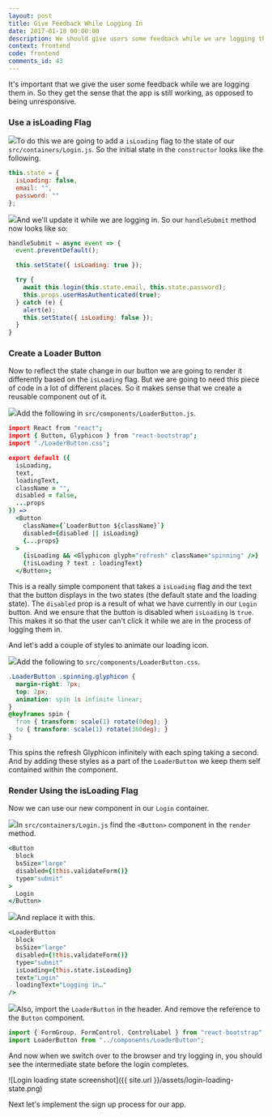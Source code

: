 ```yaml
---
layout: post
title: Give Feedback While Logging In
date: 2017-01-18 00:00:00
description: We should give users some feedback while we are logging them in to our React.js app. To do so we are going to create a component that animates a Glyphicon refresh icon inside a React-Bootstrap Button component. We’ll do the animation while the log in call is in progress.
context: frontend
code: frontend
comments_id: 43
---
```


It's important that we give the user some feedback while we are logging them in. So they get the sense that the app is still working, as opposed to being unresponsive.

### Use a isLoading Flag

<img class="code-marker" src="{{ site.url }}/assets/s.png" />To do this we are going to add a `isLoading` flag to the state of our `src/containers/Login.js`. So the initial state in the `constructor` looks like the following.

``` javascript
this.state = {
  isLoading: false,
  email: "",
  password: ""
};
```

<img class="code-marker" src="{{ site.url }}/assets/s.png" />And we'll update it while we are logging in. So our `handleSubmit` method now looks like so:

``` javascript
handleSubmit = async event => {
  event.preventDefault();

  this.setState({ isLoading: true });

  try {
    await this.login(this.state.email, this.state.password);
    this.props.userHasAuthenticated(true);
  } catch (e) {
    alert(e);
    this.setState({ isLoading: false });
  }
}
```

### Create a Loader Button

Now to reflect the state change in our button we are going to render it differently based on the `isLoading` flag. But we are going to need this piece of code in a lot of different places. So it makes sense that we create a reusable component out of it.

<img class="code-marker" src="{{ site.url }}/assets/s.png" />Add the following in `src/components/LoaderButton.js`.

``` coffee
import React from "react";
import { Button, Glyphicon } from "react-bootstrap";
import "./LoaderButton.css";

export default ({
  isLoading,
  text,
  loadingText,
  className = "",
  disabled = false,
  ...props
}) =>
  <Button
    className={`LoaderButton ${className}`}
    disabled={disabled || isLoading}
    {...props}
  >
    {isLoading && <Glyphicon glyph="refresh" className="spinning" />}
    {!isLoading ? text : loadingText}
  </Button>;
```

This is a really simple component that takes a `isLoading` flag and the text that the button displays in the two states (the default state and the loading state). The `disabled` prop is a result of what we have currently in our `Login` button. And we ensure that the button is disabled when `isLoading` is `true`. This makes it so that the user can't click it while we are in the process of logging them in.

And let's add a couple of styles to animate our loading icon.

<img class="code-marker" src="{{ site.url }}/assets/s.png" />Add the following to `src/components/LoaderButton.css`.

``` css
.LoaderButton .spinning.glyphicon {
  margin-right: 7px;
  top: 2px;
  animation: spin 1s infinite linear;
}
@keyframes spin {
  from { transform: scale(1) rotate(0deg); }
  to { transform: scale(1) rotate(360deg); }
}
```

This spins the refresh Glyphicon infinitely with each sping taking a second. And by adding these styles as a part of the `LoaderButton` we keep them self contained within the component.

### Render Using the isLoading Flag

Now we can use our new component in our `Login` container.

<img class="code-marker" src="{{ site.url }}/assets/s.png" />In `src/containers/Login.js` find the `<Button>` component in the `render` method.

``` coffee
<Button
  block
  bsSize="large"
  disabled={!this.validateForm()}
  type="submit"
>
  Login
</Button>
```

<img class="code-marker" src="{{ site.url }}/assets/s.png" />And replace it with this.

``` coffee
<LoaderButton
  block
  bsSize="large"
  disabled={!this.validateForm()}
  type="submit"
  isLoading={this.state.isLoading}
  text="Login"
  loadingText="Logging in…"
/>
```

<img class="code-marker" src="{{ site.url }}/assets/s.png" />Also, import the `LoaderButton` in the header. And remove the reference to the `Button` component.

``` javascript
import { FormGroup, FormControl, ControlLabel } from "react-bootstrap";
import LoaderButton from "../components/LoaderButton";
```

And now when we switch over to the browser and try logging in, you should see the intermediate state before the login completes.

![Login loading state screenshot]({{ site.url }}/assets/login-loading-state.png)

Next let's implement the sign up process for our app.
